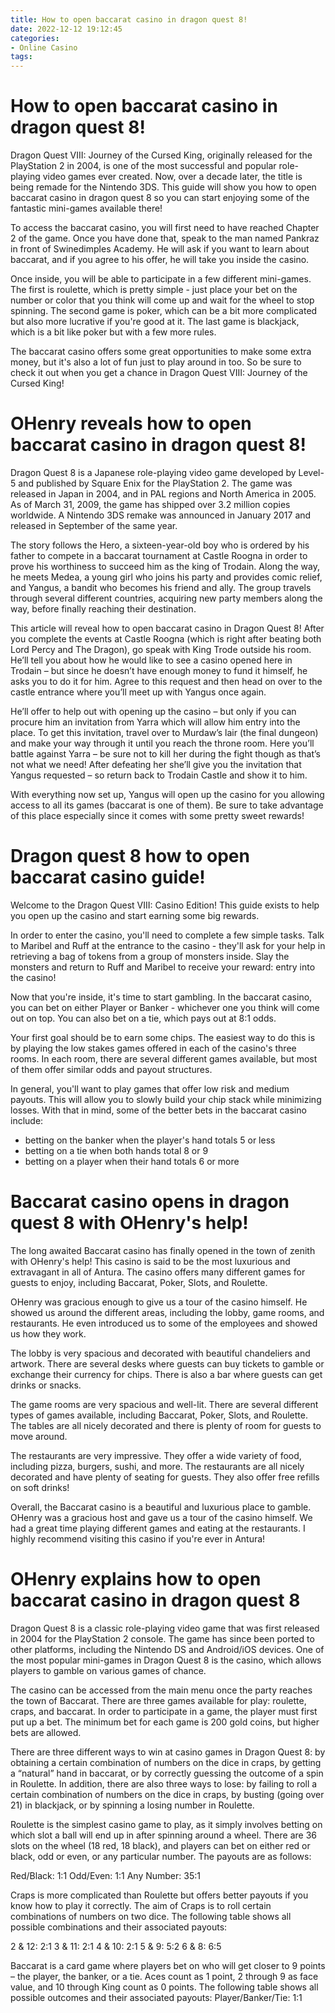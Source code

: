 ```yaml
---
title: How to open baccarat casino in dragon quest 8!
date: 2022-12-12 19:12:45
categories:
- Online Casino
tags:
---
```



#  How to open baccarat casino in dragon quest 8!

Dragon Quest VIII: Journey of the Cursed King, originally released for the PlayStation 2 in 2004, is one of the most successful and popular role-playing video games ever created. Now, over a decade later, the title is being remade for the Nintendo 3DS. This guide will show you how to open baccarat casino in dragon quest 8 so you can start enjoying some of the fantastic mini-games available there!

To access the baccarat casino, you will first need to have reached Chapter 2 of the game. Once you have done that, speak to the man named Pankraz in front of Swinedimples Academy. He will ask if you want to learn about baccarat, and if you agree to his offer, he will take you inside the casino.

Once inside, you will be able to participate in a few different mini-games. The first is roulette, which is pretty simple - just place your bet on the number or color that you think will come up and wait for the wheel to stop spinning. The second game is poker, which can be a bit more complicated but also more lucrative if you're good at it. The last game is blackjack, which is a bit like poker but with a few more rules.

The baccarat casino offers some great opportunities to make some extra money, but it's also a lot of fun just to play around in too. So be sure to check it out when you get a chance in Dragon Quest VIII: Journey of the Cursed King!

#   OHenry reveals how to open baccarat casino in dragon quest 8!

Dragon Quest 8 is a Japanese role-playing video game developed by Level-5 and published by Square Enix for the PlayStation 2. The game was released in Japan in 2004, and in PAL regions and North America in 2005. As of March 31, 2009, the game has shipped over 3.2 million copies worldwide. A Nintendo 3DS remake was announced in January 2017 and released in September of the same year.

The story follows the Hero, a sixteen-year-old boy who is ordered by his father to compete in a baccarat tournament at Castle Roogna in order to prove his worthiness to succeed him as the king of Trodain. Along the way, he meets Medea, a young girl who joins his party and provides comic relief, and Yangus, a bandit who becomes his friend and ally. The group travels through several different countries, acquiring new party members along the way, before finally reaching their destination.

This article will reveal how to open baccarat casino in Dragon Quest 8! After you complete the events at Castle Roogna (which is right after beating both Lord Percy and The Dragon), go speak with King Trode outside his room. He’ll tell you about how he would like to see a casino opened here in Trodain – but since he doesn’t have enough money to fund it himself, he asks you to do it for him. Agree to this request and then head on over to the castle entrance where you’ll meet up with Yangus once again.

He’ll offer to help out with opening up the casino – but only if you can procure him an invitation from Yarra which will allow him entry into the place. To get this invitation, travel over to Murdaw’s lair (the final dungeon) and make your way through it until you reach the throne room. Here you’ll battle against Yarra – be sure not to kill her during the fight though as that’s not what we need! After defeating her she’ll give you the invitation that Yangus requested – so return back to Trodain Castle and show it to him.

With everything now set up, Yangus will open up the casino for you allowing access to all its games (baccarat is one of them). Be sure to take advantage of this place especially since it comes with some pretty sweet rewards!

#  Dragon quest 8 how to open baccarat casino guide!

Welcome to the Dragon Quest VIII: Casino Edition! This guide exists to help you open up the casino and start earning some big rewards.

In order to enter the casino, you'll need to complete a few simple tasks. Talk to Maribel and Ruff at the entrance to the casino - they'll ask for your help in retrieving a bag of tokens from a group of monsters inside. Slay the monsters and return to Ruff and Maribel to receive your reward: entry into the casino!

Now that you're inside, it's time to start gambling. In the baccarat casino, you can bet on either Player or Banker - whichever one you think will come out on top. You can also bet on a tie, which pays out at 8:1 odds.

Your first goal should be to earn some chips. The easiest way to do this is by playing the low stakes games offered in each of the casino's three rooms. In each room, there are several different games available, but most of them offer similar odds and payout structures.

In general, you'll want to play games that offer low risk and medium payouts. This will allow you to slowly build your chip stack while minimizing losses. With that in mind, some of the better bets in the baccarat casino include:

- betting on the banker when the player's hand totals 5 or less
- betting on a tie when both hands total 8 or 9
- betting on a player when their hand totals 6 or more

#  Baccarat casino opens in dragon quest 8 with OHenry's help!

The long awaited Baccarat casino has finally opened in the town of zenith with OHenry's help! This casino is said to be the most luxurious and extravagant in all of Antura. The casino offers many different games for guests to enjoy, including Baccarat, Poker, Slots, and Roulette.

OHenry was gracious enough to give us a tour of the casino himself. He showed us around the different areas, including the lobby, game rooms, and restaurants. He even introduced us to some of the employees and showed us how they work.

The lobby is very spacious and decorated with beautiful chandeliers and artwork. There are several desks where guests can buy tickets to gamble or exchange their currency for chips. There is also a bar where guests can get drinks or snacks.

The game rooms are very spacious and well-lit. There are several different types of games available, including Baccarat, Poker, Slots, and Roulette. The tables are all nicely decorated and there is plenty of room for guests to move around.

The restaurants are very impressive. They offer a wide variety of food, including pizza, burgers, sushi, and more. The restaurants are all nicely decorated and have plenty of seating for guests. They also offer free refills on soft drinks!

Overall, the Baccarat casino is a beautiful and luxurious place to gamble. OHenry was a gracious host and gave us a tour of the casino himself. We had a great time playing different games and eating at the restaurants. I highly recommend visiting this casino if you're ever in Antura!

#  OHenry explains how to open baccarat casino in dragon quest 8

Dragon Quest 8 is a classic role-playing video game that was first released in 2004 for the PlayStation 2 console. The game has since been ported to other platforms, including the Nintendo DS and Android/iOS devices. One of the most popular mini-games in Dragon Quest 8 is the casino, which allows players to gamble on various games of chance.

The casino can be accessed from the main menu once the party reaches the town of Baccarat. There are three games available for play: roulette, craps, and baccarat. In order to participate in a game, the player must first put up a bet. The minimum bet for each game is 200 gold coins, but higher bets are allowed.

There are three different ways to win at casino games in Dragon Quest 8: by obtaining a certain combination of numbers on the dice in craps, by getting a “natural” hand in baccarat, or by correctly guessing the outcome of a spin in Roulette. In addition, there are also three ways to lose: by failing to roll a certain combination of numbers on the dice in craps, by busting (going over 21) in blackjack, or by spinning a losing number in Roulette.

Roulette is the simplest casino game to play, as it simply involves betting on which slot a ball will end up in after spinning around a wheel. There are 36 slots on the wheel (18 red, 18 black), and players can bet on either red or black, odd or even, or any particular number. The payouts are as follows:

Red/Black: 1:1
Odd/Even: 1:1
Any Number: 35:1



Craps is more complicated than Roulette but offers better payouts if you know how to play it correctly. The aim of Craps is to roll certain combinations of numbers on two dice. The following table shows all possible combinations and their associated payouts:

2 & 12: 2:1  3 & 11: 2:1  4 & 10: 2:1  5 & 9: 5:2  6 & 8: 6:5


Baccarat is a card game where players bet on who will get closer to 9 points – the player, the banker, or a tie. Aces count as 1 point, 2 through 9 as face value, and 10 through King count as 0 points. The following table shows all possible outcomes and their associated payouts:
Player/Banker/Tie: 1:1